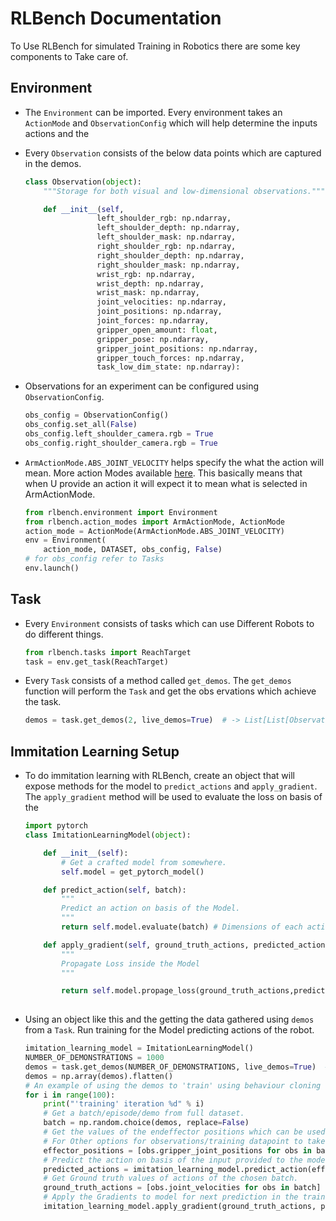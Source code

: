 # RLBench Documentation
To Use RLBench for simulated Training in Robotics there are some key components to Take care of. 

## Environment
- The `Environment` can be imported. Every environment takes an `ActionMode` and `ObservationConfig` which will help determine the inputs actions and the 
- Every `Observation` consists of the below data points which are captured in the demos. 
    ```python
    class Observation(object):
        """Storage for both visual and low-dimensional observations."""

        def __init__(self,
                    left_shoulder_rgb: np.ndarray,
                    left_shoulder_depth: np.ndarray,
                    left_shoulder_mask: np.ndarray,
                    right_shoulder_rgb: np.ndarray,
                    right_shoulder_depth: np.ndarray,
                    right_shoulder_mask: np.ndarray,
                    wrist_rgb: np.ndarray,
                    wrist_depth: np.ndarray,
                    wrist_mask: np.ndarray,
                    joint_velocities: np.ndarray,
                    joint_positions: np.ndarray,
                    joint_forces: np.ndarray,
                    gripper_open_amount: float,
                    gripper_pose: np.ndarray,
                    gripper_joint_positions: np.ndarray,
                    gripper_touch_forces: np.ndarray,
                    task_low_dim_state: np.ndarray):
    ```

- Observations for an experiment can be configured using `ObservationConfig`.
    ```python 
    obs_config = ObservationConfig()
    obs_config.set_all(False)
    obs_config.left_shoulder_camera.rgb = True
    obs_config.right_shoulder_camera.rgb = True
    ```
- `ArmActionMode.ABS_JOINT_VELOCITY` helps specify the what the action will mean. More action Modes available [here](https://github.com/stepjam/RLBench/blob/9f3bf886ce5d59d2eff8d9ec93ac49cb2b816b2f/rlbench/action_modes.py#L7). This basically means that when U provide an action it will expect it to mean what is selected in ArmActionMode.
    ```python
    from rlbench.environment import Environment
    from rlbench.action_modes import ArmActionMode, ActionMode
    action_mode = ActionMode(ArmActionMode.ABS_JOINT_VELOCITY)
    env = Environment(
        action_mode, DATASET, obs_config, False)
    # for obs_config refer to Tasks 
    env.launch()
    ```

## Task
- Every `Environment` consists of tasks which can use Different Robots to do different things. 
    ```python
    from rlbench.tasks import ReachTarget
    task = env.get_task(ReachTarget)
    ```
- Every `Task` consists of a method called `get_demos`. The `get_demos` function will perform the `Task` and get the obs
ervations which achieve the task.

    ```python
    demos = task.get_demos(2, live_demos=True)  # -> List[List[Observation]] -> List[Observation] represents a individual Demonstration with every item in that List represnts a step in that Demonstration
    ```
    
## Immitation Learning Setup 
- To do immitation learning with RLBench, create an object that will expose methods for the model to `predict_actions` and `apply_gradient`. The `apply_gradient` method will be used to evaluate the loss on basis of the 
    ```python
    import pytorch
    class ImitationLearningModel(object):

        def __init__(self):
            # Get a crafted model from somewhere. 
            self.model = get_pytorch_model()

        def predict_action(self, batch):
            """
            Predict an action on basis of the Model.
            """
            return self.model.evaluate(batch) # Dimensions of each action should be according to ActionMode

        def apply_gradient(self, ground_truth_actions, predicted_actions):
            """
            Propagate Loss inside the Model
            """

            return self.model.propage_loss(ground_truth_actions,predicted_actions)
            
    ```
- Using an object like this and the getting the data gathered using `demos` from a `Task`. Run training for the Model predicting actions of the robot. 
    ```python
    imitation_learning_model = ImitationLearningModel()
    NUMBER_OF_DEMONSTRATIONS = 1000
    demos = task.get_demos(NUMBER_OF_DEMONSTRATIONS, live_demos=True)  # -> List[List[Observation]]
    demos = np.array(demos).flatten()
    # An example of using the demos to 'train' using behaviour cloning loss.
    for i in range(100):
        print("'training' iteration %d" % i)
        # Get a batch/episode/demo from full dataset. 
        batch = np.random.choice(demos, replace=False)
        # Get the values of the endeffector positions which can be used as training data
        # For Other options for observations/training datapoint to take check : Observation class
        effector_positions = [obs.gripper_joint_positions for obs in batch]
        # Predict the action on basis of the input provided to the model.
        predicted_actions = imitation_learning_model.predict_action(effector_positions)
        # Get Ground truth values of actions of the chosen batch.  
        ground_truth_actions = [obs.joint_velocities for obs in batch]
        # Apply the Gradients to model for next prediction in the training cycles. 
        imitation_learning_model.apply_gradient(ground_truth_actions, predicted_actions)
    ```
